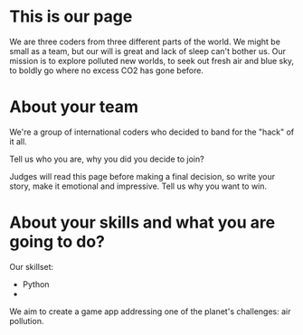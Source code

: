 This is our page
================

We are three coders from three different parts of the world. 
We might be small as a team, but our will is great and lack of sleep can't bother us.
Our mission is to explore polluted new worlds, to seek out fresh air and blue sky, to boldly go where no excess CO2 has gone before.


About your team
===========================

We're a group of international coders who decided to band for the "hack" of it all.

Tell us who you are, why you did you decide to join?

Judges will read this page before making a final decision, so write your story, make it emotional and impressive.
Tell us why you want to win.


About your skills and what you are going to do?
=======
Our skillset:
- Python
- 

We aim to create a game app addressing one of the planet's challenges: air pollution.

